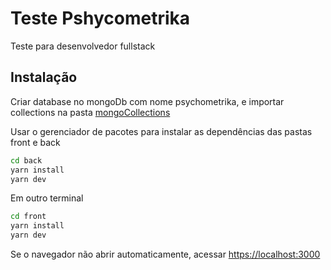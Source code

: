 # Teste Pshycometrika

Teste para desenvolvedor fullstack

## Instalação

Criar database no mongoDb com nome psychometrika, e importar collections na pasta [mongoCollections](/mongoCollections)

Usar o gerenciador de pacotes para instalar as dependências das pastas front e back

```bash
cd back
yarn install
yarn dev
```
Em outro terminal

```bash
cd front
yarn install
yarn dev
```
Se o navegador não abrir automaticamente, acessar [https://localhost:3000](https://localhost:3000)